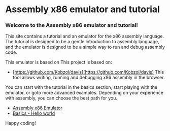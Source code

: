 # Assembly x86 emulator and tutorial

### Welcome to the Assembly x86 emulator and tutorial!

This site contains a tutorial and an emulator for the x86 assembly language.
The tutorial is designed to be a gentle introduction to assembly language, and the emulator is designed to be a simple way to run and debug assembly code.



This emulator is based on This project is based on:
- [https://github.com/Kobzol/davis](https://github.com/Kobzol/davis)
This tool allows writing, running and debugging x86 assembly in the browser.

You can start with the tutorial in the basics section, start playing with the emulator, or goto more advanced examples.
Depending on your experience with assembly, you can choose the best path for you.

- [Assembly x86 Emulator](#/)
- [Basics - Hello world](#/docs/01%20basics%2B02%20hello%20world)



Happy coding!
